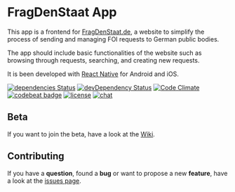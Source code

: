 # FragDenStaat App

This app is a frontend for [FragDenStaat.de](https://fragdenstaat.de/), a website to simplify the process of sending and managing FOI requests to German public bodies.

The app should include basic functionalities of the website such as browsing through requests, searching, and creating new requests.

It is been developed with [React Native](https://facebook.github.io/react-native/) for Android and iOS.

[![dependencies Status](https://david-dm.org/jfilter/frag-den-staat-app/status.svg)](https://david-dm.org/jfilter/frag-den-staat-app)
[![devDependency Status](https://david-dm.org/jfilter/frag-den-staat-app/dev-status.svg)](https://david-dm.org/jfilter/frag-den-staat-app#info=devDependencies)
[![Code Climate](https://codeclimate.com/github/codeclimate/codeclimate/badges/gpa.svg)](https://codeclimate.com/github/codeclimate/codeclimate)
[![codebeat badge](https://codebeat.co/badges/1d7258e5-49a4-4450-97d4-1e044cbf1ce6)](https://codebeat.co/projects/github-com-jfilter-frag-den-staat-app-master)
[![license](https://img.shields.io/github/license/mashape/apistatus.svg)](https://github.com/jfilter/frag-den-staat-app/blob/master/LICENSE)
[![chat](https://img.shields.io/badge/chat-on%20Slack-ad1457.svg)](https://openknowledgegermany.slack.com/messages/frag-den-staat-app)

## Beta

If you want to join the beta, have a look at the [Wiki](https://github.com/jfilter/frag-den-staat-app/wiki/Beta).

## Contributing

If you have a **question**, found a **bug** or want to propose a new **feature**, have a look at the [issues page](https://github.com/jfilter/frag-den-staat-app/issues).
